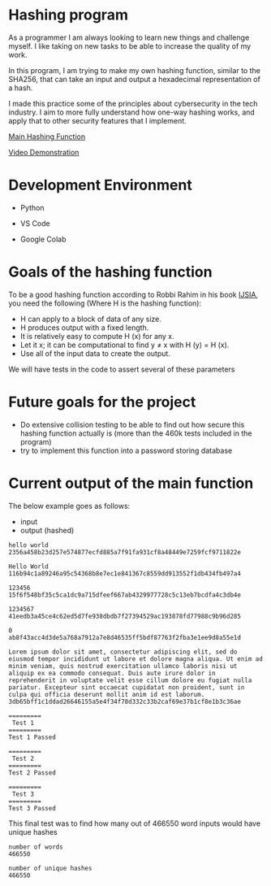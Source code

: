 # Hashing program

As a programmer I am always looking to learn new things and challenge myself. I like taking on new tasks to be able to increase the quality of my work.

In this program, I am trying to make my own hashing function, similar to the SHA256, that can take an input and output a hexadecimal representation of a hash.

I made this practice some of the principles about cybersecurity in the tech industry. I aim to more fully understand how one-way hashing works, and apply that to other security features that I implement.

[Main Hashing Function](Hash.py)

[Video Demonstration](https://youtu.be/5XsRT-CVc4g)

# Development Environment

* Python

* VS Code

* Google Colab

# Goals of the hashing function

To be a good hashing function according to Robbi Rahim in his book [IJSIA](https://www.researchgate.net/publication/313759309_128_Bit_Hash_of_Variable_Length_in_Short_Message_Service_Security), you need the following (Where H is the hashing function):

* H can apply to a block of data of any size. 
* H produces output with a fixed length. 
* It is relatively easy to compute H (x) for any x. 
* Let it x; it can be computational to find y ≠ x with H (y) = H (x).
* Use all of the input data to create the output.

We will have tests in the code to assert several of these parameters

# Future goals for the project

* Do extensive collision testing to be able to find out how secure this hashing function actually is (more than the 460k tests included in the program)
* try to implement this function into a password storing database


# Current output of the main function

The below example goes as follows:

* input
* output (hashed)
```
hello world
2356a458b23d257e574877ecfd885a7f91fa931cf8a48449e7259fcf9711822e

Hello World
116b94c1a89246a95c54368b8e7ec1e841367c8559dd913552f1db434fb497a4

123456
15f6f548bf35c5ca1dc9a715dfeef667ab4329977728c5c13eb7bcdfa4c3db4e

1234567
41eedb3a45ce4c62ed5d7fe938dbdb7f27394529ac193878fd77988c9b96d285

0
ab8f43acc4d3de5a768a7912a7e8d46535ff5bdf87763f2fba3e1ee9d8a55e1d

Lorem ipsum dolor sit amet, consectetur adipiscing elit, sed do eiusmod tempor incididunt ut labore et dolore magna aliqua. Ut enim ad minim veniam, quis nostrud exercitation ullamco laboris nisi ut aliquip ex ea commodo consequat. Duis aute irure dolor in reprehenderit in voluptate velit esse cillum dolore eu fugiat nulla pariatur. Excepteur sint occaecat cupidatat non proident, sunt in culpa qui officia deserunt mollit anim id est laborum.
3db65bff1c1ddad26646155a5e4f34f78d332c33b2caf69e37b1cf8e1b3c36ae

=========        
 Test 1        
=========
Test 1 Passed

=========        
 Test 2        
=========
Test 2 Passed

=========        
 Test 3        
=========
Test 3 Passed
```
This final test was to find how many out of 466550 word inputs would have unique hashes
```
number of words
466550

number of unique hashes
466550
```
